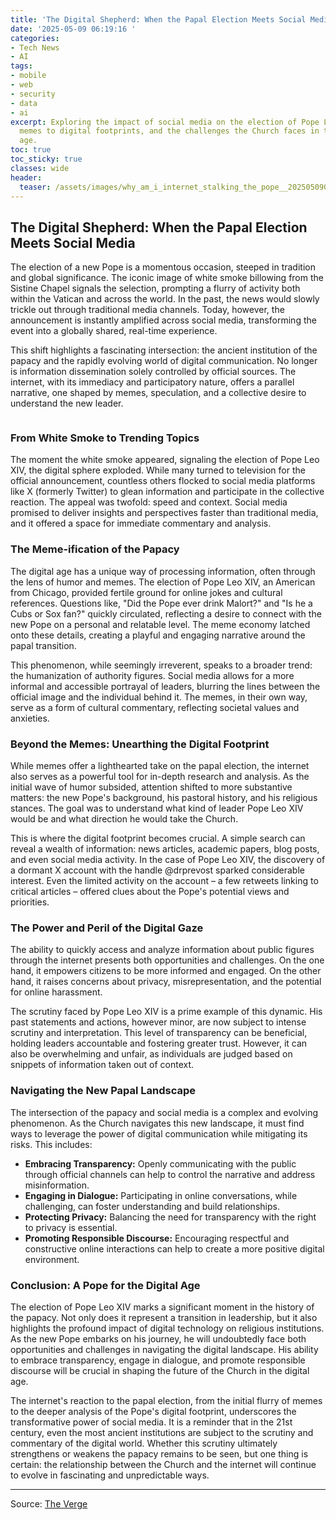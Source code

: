 ```yaml
---
title: 'The Digital Shepherd: When the Papal Election Meets Social Media'
date: '2025-05-09 06:19:16 '
categories:
- Tech News
- AI
tags:
- mobile
- web
- security
- data
- ai
excerpt: Exploring the impact of social media on the election of Pope Leo XIV, from
  memes to digital footprints, and the challenges the Church faces in the digital
  age.
toc: true
toc_sticky: true
classes: wide
header:
  teaser: /assets/images/why_am_i_internet_stalking_the_pope__20250509061916.jpg
---
```


## The Digital Shepherd: When the Papal Election Meets Social Media

The election of a new Pope is a momentous occasion, steeped in tradition and global significance. The iconic image of white smoke billowing from the Sistine Chapel signals the selection, prompting a flurry of activity both within the Vatican and across the world. In the past, the news would slowly trickle out through traditional media channels. Today, however, the announcement is instantly amplified across social media, transforming the event into a globally shared, real-time experience.

This shift highlights a fascinating intersection: the ancient institution of the papacy and the rapidly evolving world of digital communication. No longer is information dissemination solely controlled by official sources. The internet, with its immediacy and participatory nature, offers a parallel narrative, one shaped by memes, speculation, and a collective desire to understand the new leader.

<figure>

<img alt="" src="https://platform.theverge.com/wp-content/uploads/sites/2/2025/05/VRG_First_Pope_Digital_Footprint_K_Radtke.jpg?quality=90&#038;strip=all&#038;crop=0,0,100,100" />
	<figcaption></figcaption>
</figure>

### From White Smoke to Trending Topics

The moment the white smoke appeared, signaling the election of Pope Leo XIV, the digital sphere exploded. While many turned to television for the official announcement, countless others flocked to social media platforms like X (formerly Twitter) to glean information and participate in the collective reaction. The appeal was twofold: speed and context. Social media promised to deliver insights and perspectives faster than traditional media, and it offered a space for immediate commentary and analysis.

### The Meme-ification of the Papacy

The digital age has a unique way of processing information, often through the lens of humor and memes. The election of Pope Leo XIV, an American from Chicago, provided fertile ground for online jokes and cultural references. Questions like, "Did the Pope ever drink Malort?" and "Is he a Cubs or Sox fan?" quickly circulated, reflecting a desire to connect with the new Pope on a personal and relatable level. The meme economy latched onto these details, creating a playful and engaging narrative around the papal transition.

This phenomenon, while seemingly irreverent, speaks to a broader trend: the humanization of authority figures. Social media allows for a more informal and accessible portrayal of leaders, blurring the lines between the official image and the individual behind it. The memes, in their own way, serve as a form of cultural commentary, reflecting societal values and anxieties.

### Beyond the Memes: Unearthing the Digital Footprint

While memes offer a lighthearted take on the papal election, the internet also serves as a powerful tool for in-depth research and analysis. As the initial wave of humor subsided, attention shifted to more substantive matters: the new Pope's background, his pastoral history, and his religious stances. The goal was to understand what kind of leader Pope Leo XIV would be and what direction he would take the Church.

This is where the digital footprint becomes crucial. A simple search can reveal a wealth of information: news articles, academic papers, blog posts, and even social media activity. In the case of Pope Leo XIV, the discovery of a dormant X account with the handle @drprevost sparked considerable interest. Even the limited activity on the account – a few retweets linking to critical articles – offered clues about the Pope's potential views and priorities.

### The Power and Peril of the Digital Gaze

The ability to quickly access and analyze information about public figures through the internet presents both opportunities and challenges. On the one hand, it empowers citizens to be more informed and engaged. On the other hand, it raises concerns about privacy, misrepresentation, and the potential for online harassment.

The scrutiny faced by Pope Leo XIV is a prime example of this dynamic. His past statements and actions, however minor, are now subject to intense scrutiny and interpretation. This level of transparency can be beneficial, holding leaders accountable and fostering greater trust. However, it can also be overwhelming and unfair, as individuals are judged based on snippets of information taken out of context.

### Navigating the New Papal Landscape

The intersection of the papacy and social media is a complex and evolving phenomenon. As the Church navigates this new landscape, it must find ways to leverage the power of digital communication while mitigating its risks. This includes:

*   **Embracing Transparency:** Openly communicating with the public through official channels can help to control the narrative and address misinformation.
*   **Engaging in Dialogue:** Participating in online conversations, while challenging, can foster understanding and build relationships.
*   **Protecting Privacy:** Balancing the need for transparency with the right to privacy is essential.
*   **Promoting Responsible Discourse:** Encouraging respectful and constructive online interactions can help to create a more positive digital environment.

### Conclusion: A Pope for the Digital Age

The election of Pope Leo XIV marks a significant moment in the history of the papacy. Not only does it represent a transition in leadership, but it also highlights the profound impact of digital technology on religious institutions. As the new Pope embarks on his journey, he will undoubtedly face both opportunities and challenges in navigating the digital landscape. His ability to embrace transparency, engage in dialogue, and promote responsible discourse will be crucial in shaping the future of the Church in the digital age.

The internet's reaction to the papal election, from the initial flurry of memes to the deeper analysis of the Pope's digital footprint, underscores the transformative power of social media. It is a reminder that in the 21st century, even the most ancient institutions are subject to the scrutiny and commentary of the digital world. Whether this scrutiny ultimately strengthens or weakens the papacy remains to be seen, but one thing is certain: the relationship between the Church and the internet will continue to evolve in fascinating and unpredictable ways.

---

Source: [The Verge](https://www.theverge.com/politics/663974/pope-leo-xiv-prevost-social-media-tweets)